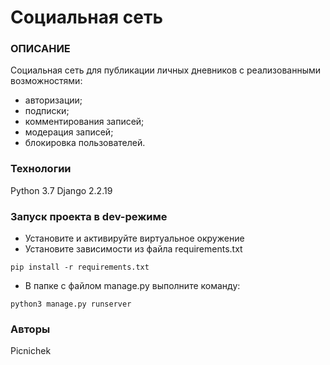 # Социальная сеть
### ОПИСАНИЕ
Социальная сеть для публикации личных дневников с реализованными возможностями:
- авторизации; 
- подписки; 
- комментирования записей;
- модерация записей;
- блокировка пользователей.
### Технологии
Python 3.7
Django 2.2.19
### Запуск проекта в dev-режиме
- Установите и активируйте виртуальное окружение
- Установите зависимости из файла requirements.txt
```
pip install -r requirements.txt
``` 
- В папке с файлом manage.py выполните команду:
```
python3 manage.py runserver
```
### Авторы
Picnichek 

